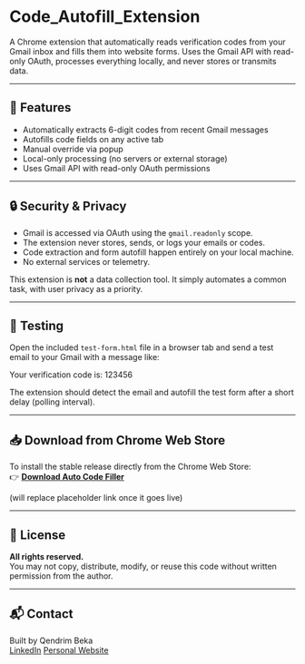 # Code_Autofill_Extension
A Chrome extension that automatically reads verification codes from your Gmail inbox and fills them into website forms. Uses the Gmail API with read-only OAuth, processes everything locally, and never stores or transmits data.

---

## 🔧 Features

- Automatically extracts 6-digit codes from recent Gmail messages  
- Autofills code fields on any active tab  
- Manual override via popup  
- Local-only processing (no servers or external storage)  
- Uses Gmail API with read-only OAuth permissions

---

## 🔒 Security & Privacy

- Gmail is accessed via OAuth using the `gmail.readonly` scope.
- The extension never stores, sends, or logs your emails or codes.
- Code extraction and form autofill happen entirely on your local machine.
- No external services or telemetry.

This extension is **not** a data collection tool. It simply automates a common task, with user privacy as a priority.

---

## 🧪 Testing

Open the included `test-form.html` file in a browser tab and send a test email to your Gmail with a message like:

Your verification code is: 123456

The extension should detect the email and autofill the test form after a short delay (polling interval).

---

## 📥 Download from Chrome Web Store

To install the stable release directly from the Chrome Web Store:  
👉 [**Download Auto Code Filler**](https://chrome.google.com/webstore/detail/auto-code-filler/your-extension-id-here)

(will replace placeholder link once it goes live)

---

## 📄 License

**All rights reserved.**  
You may not copy, distribute, modify, or reuse this code without written permission from the author.

---

## 📬 Contact

Built by Qendrim Beka  
[LinkedIn](https://www.linkedin.com/in/qendrimbeka)
[Personal Website](https://www.qendrimbeka.com)



